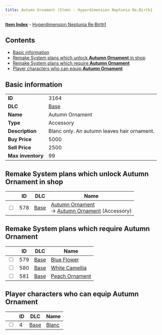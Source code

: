 ```yaml
---
title: Autumn Ornament (Item) - Hyperdimension Neptunia Re;Birth1
---
```


[**Item Index**](/neptunia/rb1/item/index.html) - [Hyperdimension Neptunia Re;Birth1](/neptunia/rb1)

## Contents

- [Basic information](#basic-information)
- [Remake System plans which unlock **Autumn Ornament** in shop](#remake-system-plans-which-unlock-autumn-ornament-in-shop)
- [Remake System plans which require **Autumn Ornament**](#remake-system-plans-which-require-autumn-ornament)
- [Player characters who can equip **Autumn Ornament**](#player-characters-who-can-equip-autumn-ornament)
## Basic information

|   |   |
| -- | -- |
| **ID** | 3164 |
| **DLC** | [Base](/neptunia/rb1/dlc/1-base.html) |
| **Name** | Autumn Ornament |
| **Type** | Accessory |
| **Description** | Blanc only. An autumn leaves hair ornament. |
| **Buy Price** | 5000 |
| **Sell Price** | 2500 |
| **Max inventory** | 99 |


## Remake System plans which unlock **Autumn Ornament** in shop

|    | ID | DLC | Name |
| -- | -- | --- | ---- |
| <input type="checkbox" id="rb1-remake-1-578" class="trackbox" /> | 578 | [Base](/neptunia/rb1/dlc/1-base.html) | [Autumn Ornament](/neptunia/rb1/remake/1-578-autumn-ornament.html)<br /> → [Autumn Ornament](/neptunia/rb1/item/1-3164-autumn-ornament.html) (Accessory) |


## Remake System plans which require **Autumn Ornament**

|    | ID | DLC | Name |
| -- | -- | --- | ---- |
| <input type="checkbox" id="rb1-quest-1-579" class="trackbox" /> | 579 | [Base](/neptunia/rb1/dlc/1-base.html) | [Blue Flower](/neptunia/rb1/quest/1-579-blue-flower.html) |
| <input type="checkbox" id="rb1-quest-1-580" class="trackbox" /> | 580 | [Base](/neptunia/rb1/dlc/1-base.html) | [White Camellia](/neptunia/rb1/quest/1-580-white-camellia.html) |
| <input type="checkbox" id="rb1-quest-1-581" class="trackbox" /> | 581 | [Base](/neptunia/rb1/dlc/1-base.html) | [Peach Ornament](/neptunia/rb1/quest/1-581-peach-ornament.html) |


## Player characters who can equip **Autumn Ornament**

|    | ID | DLC | Name |
| -- | -- | --- | ---- |
| <input type="checkbox" id="rb1-player-1-4" class="trackbox" /> | 4 | [Base](/neptunia/rb1/dlc/1-base.html) | [Blanc](/neptunia/rb1/player/1-4-blanc.html) |
